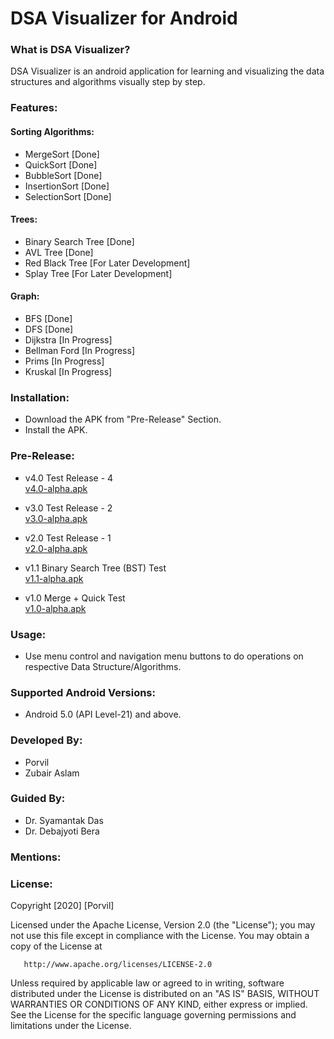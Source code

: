 # DSA Visualizer for Android

### What is DSA Visualizer?
DSA Visualizer is an android application for learning and visualizing the data structures and algorithms visually step by step.

### Features:

#### Sorting Algorithms:
- MergeSort [Done]
- QuickSort [Done]
- BubbleSort [Done]
- InsertionSort [Done]
- SelectionSort [Done]
#### Trees:
- Binary Search Tree [Done]
- AVL Tree [Done]
- Red Black Tree [For Later Development]
- Splay Tree [For Later Development]
#### Graph:
- BFS [Done]
- DFS [Done]
- Dijkstra [In Progress]
- Bellman Ford [In Progress]
- Prims [In Progress]
- Kruskal [In Progress]

### Installation:

- Download the APK from "Pre-Release" Section.
- Install the APK.

### Pre-Release:

- v4.0 Test Release - 4\
[v4.0-alpha.apk](https://github.com/Porvil/DSA_Visualizer_Android/releases/download/v4.0-alpha/v4.0-alpha.apk)

- v3.0 Test Release - 2\
[v3.0-alpha.apk](https://github.com/Porvil/DSA_Visualizer_Android/releases/download/v3.0-alpha/v3.0-alpha.apk)

- v2.0 Test Release - 1\
[v2.0-alpha.apk](https://github.com/Porvil/DSA_Visualizer_Android/releases/download/v2.0-alpha/v2.0-alpha.apk)

- v1.1 Binary Search Tree (BST) Test\
[v1.1-alpha.apk](https://github.com/Porvil/DSA_Visualizer_Android/releases/download/v1.1-alpha/v1.1-alpha.apk)

- v1.0 Merge + Quick Test\
[v1.0-alpha.apk](https://github.com/Porvil/DSA_Visualizer_Android/releases/download/v1.0-alpha/v1.0-alpha.apk)


### Usage:
- Use menu control and navigation menu buttons to do operations on respective Data Structure/Algorithms.

### Supported Android Versions:
- Android 5.0 (API Level-21) and above.

### Developed By:
- Porvil
- Zubair Aslam

### Guided By:
- Dr. Syamantak Das
- Dr. Debajyoti Bera

### Mentions: 

### License:
Copyright [2020] [Porvil]

   Licensed under the Apache License, Version 2.0 (the "License");
   you may not use this file except in compliance with the License.
   You may obtain a copy of the License at

       http://www.apache.org/licenses/LICENSE-2.0

   Unless required by applicable law or agreed to in writing, software
   distributed under the License is distributed on an "AS IS" BASIS,
   WITHOUT WARRANTIES OR CONDITIONS OF ANY KIND, either express or implied.
   See the License for the specific language governing permissions and
   limitations under the License.
